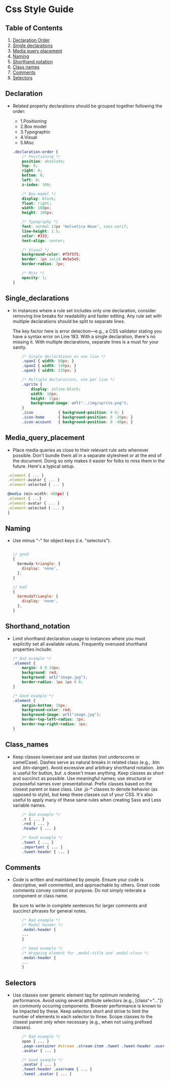 # Css Style Guide

## Table of Contents

1. [Declaration Order](#declaration)
1. [Single declarations](#Single_declarations)
1. [Media query placement](#Media_query_placement)
1. [Naming](#naming)
1. [Shorthand notation](#Shorthand_notation)
1. [Class names](#Class_names)
1. [Comments](#comments)
1. [Selectors](#Selectors)

## Declaration 

  - Related property declarations should be grouped together following the order:
      - 1.Positioning
      - 2.Box model
      - 3.Typographic
      - 4.Visual
      - 5.Misc

    ```css
    .declaration-order {
        /* Positioning */
        position: absolute;
        top: 0;
        right: 0;
        bottom: 0;
        left: 0;
        z-index: 100;

        /* Box-model */
        display: block;
        float: right;
        width: 100px;
        height: 100px;

        /* Typography */
        font: normal 13px "Helvetica Neue", sans-serif;
        line-height: 1.5;
        color: #333;
        text-align: center;

        /* Visual */
        background-color: #f5f5f5;
        border: 1px solid #e5e5e5;
        border-radius: 3px;

        /* Misc */
        opacity: 1;
    }
    ```
## Single_declarations
  - In instances where a rule set includes only one declaration, consider removing
      line breaks for readability and faster editing. Any rule set with multiple
      declarations should be split to separate lines.

      The key factor here is error detection—e.g., a CSS validator stating you have
      a syntax error on Line 183. With a single declaration, there's no missing it.
      With multiple declarations, separate lines is a must for your sanity.

    ```css
        /* Single declarations on one line */
        .span1 { width: 60px; }
        .span2 { width: 140px; }
        .span3 { width: 220px; }

        /* Multiple declarations, one per line */
        .sprite {
            display: inline-block;
            width: 16px;
            height: 15px;
            background-image: url("../img/sprite.png");
        }
        .icon           { background-position: 0 0; }
        .icon-home      { background-position: 0 -20px; }
        .icon-account   { background-position: 0 -40px; }
    ```

## Media_query_placement
  - Place media queries as close to their relevant rule sets whenever possible. 
    Don't bundle them    all in a separate stylesheet or at the end of the document. 
    Doing so only makes it easier for    folks to miss them in the future.
    Here's a typical setup.

   ```js
    .element { ... }
    .element-avatar { ... }
    .element-selected { ... }

    @media (min-width: 480px) {
    .element { ...}
    .element-avatar { ... }
    .element-selected { ... }
    }
   ```

## Naming

  - Use minus "-" for object keys (i.e. "selectors").

    ```js

    // good
    {
      bermuda-triangle: {
        display: 'none',
      },
    }

    // bad
    {
      bermudaTriangle: {
        display: 'none',
      },
    }
    ```

## Shorthand_notation

  - Limit shorthand declaration usage to instances where you must 
    explicitly set all available values. Frequently overused shorthand properties include:

    ```css
    /* Bad example */
    .element {
        margin: 0 0 10px;
        background: red;
        background: url("image.jpg");
        border-radius: 3px 3px 0 0;
    }

    /* Good example */
    .element {
        margin-bottom: 10px;
        background-color: red;
        background-image: url("image.jpg");
        border-top-left-radius: 3px;
        border-top-right-radius: 3px;
    }
    ```
## Class_names
  - Keep classes lowercase and use dashes (not underscores or camelCase).
        Dashes serve as natural breaks in related class (e.g., .btn and .btn-danger).
        Avoid excessive and arbitrary shorthand notation.
        .btn is useful for button, but .s doesn't mean anything.
        Keep classes as short and succinct as possible.
        Use meaningful names; use structural or purposeful names over presentational.
        Prefix classes based on the closest parent or base class.
        Use .js-* classes to denote behavior (as opposed to style), but keep these classes out of your CSS.
        It's also useful to apply many of these same rules when creating Sass and Less variable names.

    ```css
        /* Bad example */
        .t { ... }
        .red { ... }
        .header { ... }

        /* Good example */
        .tweet { ... }
        .important { ... }
        .tweet-header { ... }
    ```

## Comments

  - Code is written and maintained by people. Ensure your code is descriptive, 
    well commented, and   approachable by others. 
    Great code comments convey context or purpose. 
    Do    not simply reiterate a component or class name.

    Be sure to write in complete sentences for larger comments and succinct phrases for general notes.

    ```css
        /* Bad example */
        /* Modal header */
        .modal-header {
        ...
        }

        /* Good example */
        /* Wrapping element for .modal-title and .modal-close */
        .modal-header {
        ...
        }
    ```
## Selectors
  - Use classes over generic element tag for optimum rendering performance.
    Avoid using several attribute selectors (e.g., [class^="..."])
    on commonly occuring components. Browser performance is known to be impacted by these.
    Keep selectors short and strive to limit the number of elements in each selector to three.
    Scope classes to the closest parent only when necessary (e.g., when not using prefixed classes).

    ```css
        /* Bad example */
        span { ... }
        .page-container #stream .stream-item .tweet .tweet-header .username { ... }
        .avatar { ... }

        /* Good example */
        .avatar { ... }
        .tweet-header .username { ... }
        .tweet .avatar { ... }
    ```
